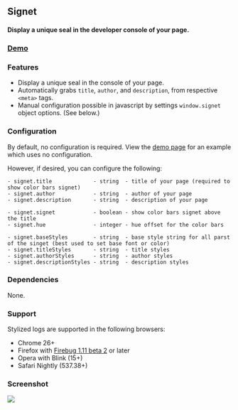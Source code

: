 ## Signet

#### Display a unique seal in the developer console of your page.

### [Demo](http://github.hubspot.com/signet)

### Features

- Display a unique seal in the console of your page.
- Automatically grabs `title`, `author`, and `description`, from respective `<meta>` tags.
- Manual configuration possible in javascript by settings `window.signet` object options. (See below.)

### Configuration

By default, no configuration is required. View the [demo page](http://github.hubspot.com/signet) for an example which uses no configuration.

However, if desired, you can configure the following:


    - signet.title             - string  - title of your page (required to show color bars signet)
    - signet.author            - string  - author of your page
    - signet.description       - string  - description of your page

    - signet.signet            - boolean - show color bars signet above the title
    - signet.hue               - integer - hue offset for the color bars

    - signet.baseStyles        - string  - base style string for all parst of the singet (best used to set base font or color)
    - signet.titleStyles       - string  - title styles
    - signet.authorStyles      - string  - author styles
    - signet.descriptionStyles - string  - description styles

### Dependencies

None.

### Support

Stylized logs are supported in the following browsers:

- Chrome 26+
- Firefox with [Firebug 1.11 beta 2](http://blog.getfirebug.com/2012/11/16/firebug-1-11-beta-2/) or later
- Opera with Blink (15+)
- Safari Nightly (537.38+)

### Screenshot

![](http://github.hubspot.com/signet/images/preview.png?)
